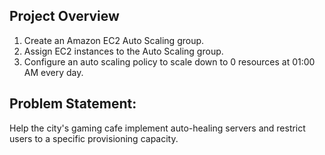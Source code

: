 ## Project Overview

1. Create an Amazon EC2 Auto Scaling group.
2. Assign EC2 instances to the Auto Scaling group.
3. Configure an auto scaling policy to scale down to 0 resources at 01:00 AM every day.

## Problem Statement:

Help the city's gaming cafe implement auto-healing servers and restrict users to a specific provisioning capacity.
